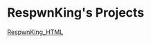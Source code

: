 # RespwnKing's Projects

[RespwnKing_HTML](https://respwnking.github.io/Class-Projects/Reswpking/index.html)


